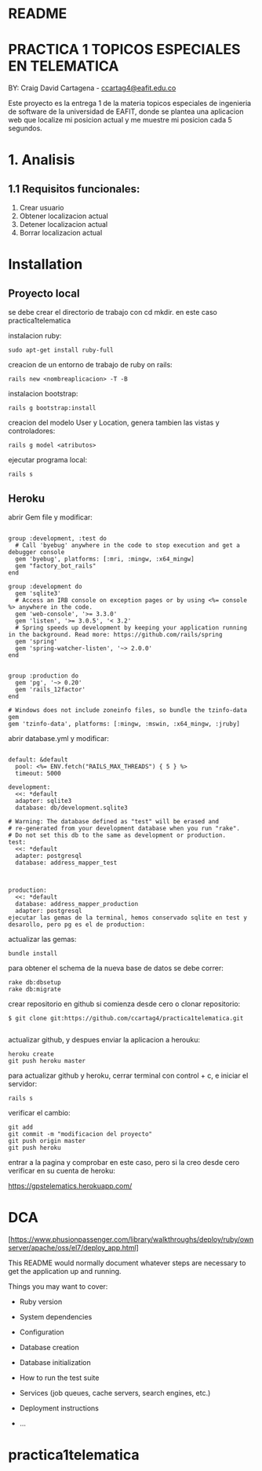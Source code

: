 # README


# PRACTICA 1 TOPICOS ESPECIALES EN TELEMATICA

BY: Craig David Cartagena - ccartag4@eafit.edu.co

Este proyecto es la entrega 1 de la materia topicos especiales de ingenieria de software de la universidad de EAFIT, donde se plantea una aplicacion web que localize mi posicion actual y me muestre mi posicion cada 5 segundos.

# 1. Analisis

## 1.1 Requisitos funcionales:

1. Crear usuario
2. Obtener localizacion actual
3. Detener localizacion actual
4. Borrar localizacion actual

# Installation

## Proyecto local

se debe crear el directorio de trabajo con cd mkdir. en este caso practica1telematica

instalacion ruby:

```
sudo apt-get install ruby-full
```

creacion de un entorno de trabajo de ruby on rails: 

```
rails new <nombreaplicacion> -T -B
```

instalacion bootstrap: 

```
rails g bootstrap:install
```

creacion del modelo User y Location, genera tambien las vistas y controladores: 

```
rails g model <atributos>
```

ejecutar programa local: 

```
rails s
```

## Heroku

abrir Gem file y modificar:

```

group :development, :test do
  # Call 'byebug' anywhere in the code to stop execution and get a debugger console
  gem 'byebug', platforms: [:mri, :mingw, :x64_mingw]
  gem "factory_bot_rails"
end

group :development do
  gem 'sqlite3'
  # Access an IRB console on exception pages or by using <%= console %> anywhere in the code.
  gem 'web-console', '>= 3.3.0'
  gem 'listen', '>= 3.0.5', '< 3.2'
  # Spring speeds up development by keeping your application running in the background. Read more: https://github.com/rails/spring
  gem 'spring'
  gem 'spring-watcher-listen', '~> 2.0.0'
end


group :production do
  gem 'pg', '~> 0.20'
  gem 'rails_12factor'
end

# Windows does not include zoneinfo files, so bundle the tzinfo-data gem
gem 'tzinfo-data', platforms: [:mingw, :mswin, :x64_mingw, :jruby]

```

abrir database.yml y modificar:

```

default: &default
  pool: <%= ENV.fetch("RAILS_MAX_THREADS") { 5 } %>
  timeout: 5000

development:
  <<: *default
  adapter: sqlite3
  database: db/development.sqlite3

# Warning: The database defined as "test" will be erased and
# re-generated from your development database when you run "rake".
# Do not set this db to the same as development or production.
test:
  <<: *default
  adapter: postgresql
  database: address_mapper_test
  


production:
  <<: *default
  database: address_mapper_production
  adapter: postgresql
ejecutar las gemas de la terminal, hemos conservado sqlite en test y desarollo, pero pg es el de production:
```
actualizar las gemas:

```
bundle install
```

para obtener el schema de la nueva base de datos se debe correr:

```
rake db:dbsetup
rake db:migrate
```
crear repositorio en github si comienza desde cero o clonar repositorio:

```
$ git clone git:https://github.com/ccartag4/practica1telematica.git


```
actualizar github, y despues enviar la aplicacion a herouku:

```
heroku create
git push heroku master
```

para actualizar github y heroku, cerrar terminal con control + c, e iniciar el servidor:

```
rails s
```

verificar el cambio:

```
git add
git commit -m "modificacion del proyecto"
git push origin master
git push heroku
```

entrar a la pagina y comprobar en este caso, pero si la creo desde cero verificar en su cuenta de heroku: 

https://gpstelematics.herokuapp.com/ 

# DCA


[https://www.phusionpassenger.com/library/walkthroughs/deploy/ruby/ownserver/apache/oss/el7/deploy_app.html]













This README would normally document whatever steps are necessary to get the
application up and running.

Things you may want to cover:

* Ruby version

* System dependencies

* Configuration

* Database creation

* Database initialization

* How to run the test suite

* Services (job queues, cache servers, search engines, etc.)

* Deployment instructions

* ...
# practica1telematica
